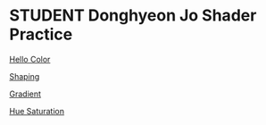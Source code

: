 # STUDENT Donghyeon Jo  Shader Practice


[Hello Color](draw.html?shader=00_color.frag)

[Shaping](draw.html?shader=01_shaping.frag)

[Gradient](draw.html?shader=02_gradiant.frag)

[Hue Saturation](draw.html?shader=03_hsv.frag)